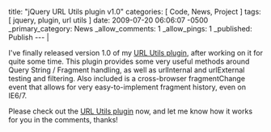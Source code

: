 title: "jQuery URL Utils plugin v1.0"
categories: [ Code, News, Project ]
tags: [ jquery, plugin, url utils ]
date: 2009-07-20 06:06:07 -0500
_primary_category: News
_allow_comments: 1
_allow_pings: 1
_published: Publish
--- |

I've finally released version 1.0 of my [URL Utils plugin][urlutils], after working on it for quite some time. This plugin provides some very useful methods around Query String / Fragment handling, as well as urlInternal and urlExternal testing and filtering. Also included is a cross-browser fragmentChange event that allows for very easy-to-implement fragment history, even on IE6/7.

Please check out the [URL Utils plugin][urlutils] now, and let me know how it works for you in the comments, thanks!

  [urlutils]: http://benalman.com/projects/jquery-url-utils-plugin/
